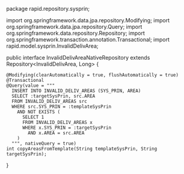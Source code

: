 package rapid.repository.sysprin;

import org.springframework.data.jpa.repository.Modifying;
import org.springframework.data.jpa.repository.Query;
import org.springframework.data.repository.Repository;
import org.springframework.transaction.annotation.Transactional;
import rapid.model.sysprin.InvalidDelivArea;

public interface InvalidDelivAreaNativeRepository extends Repository<InvalidDelivArea, Long> {

    @Modifying(clearAutomatically = true, flushAutomatically = true)
    @Transactional
    @Query(value = """
      INSERT INTO INVALID_DELIV_AREAS (SYS_PRIN, AREA)
      SELECT :targetSysPrin, src.AREA
      FROM INVALID_DELIV_AREAS src
      WHERE src.SYS_PRIN = :templateSysPrin
        AND NOT EXISTS (
          SELECT 1
          FROM INVALID_DELIV_AREAS x
          WHERE x.SYS_PRIN = :targetSysPrin
            AND x.AREA = src.AREA
        )
      """, nativeQuery = true)
    int copyAreasFromTemplate(String templateSysPrin, String targetSysPrin);
}
